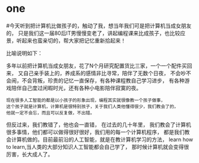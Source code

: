 # one
#今天听到把计算机比做孩子的，触动了我，想当年我们可是把计算机当成女朋友的，
只是我们这一届80后IT男慢慢变老了，讲起编程课来比成孩子，也比较应景，听起来也蛮亲切的，帮大家把记忆重新拾起来！

比喻说明如下：

多年以前把计算机当成女朋友，花了N个月研究配置货比三家，一个一个配件买回来，
又自己亲手装上的，养成系的感情非比寻常，陪伴了无数个日夜，
不会吵不会闹，不会背叛，珍贵的记忆一直保存，有各种课程教自己学习进步，
有各种游戏陪伴自己度过闲暇时光，还有各种小电影陪伴寂寞的夜。

    现在很多人工智能的都是以小孩子的形象出现，编程其实就很像教一个孩子做事，
    这个孩子就是计算机，计算机是很特别孩子，关于我们人类他懂得很少，我们教会了的，
    他就一定不会忘，而且可以反复做，不出错。
但反过来，我们教错了，他也会一直错， 在过去的几十年里，
我们教会了计算机很多事情，他们都可以做得很好很好，我们用的每一个计算机程序，
都是我们教会计算机做的。目前最前沿的人工智能，就是在教计算机学习的方法，
learn how to learn,当人类的大部分知识人工智能都会自己学了，
那时候计算机就会变得很厉害，长大成人了。
